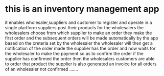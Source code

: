# this is an inventory management app
it enables wholesaler,suppliers and customer to register and operate in a single plartform
suppliers post their products for the wholesalers
the wholesalers choose from which supplier to make an order
they make the first order and the subsequent orders will be made automatically by the app based on the creteria set by the wholesaler
the wholesaler will then get a notification of the order made
the supplier has the order and now waits for the wholesaler to make the payment so as to confirm the order
if the supplier has confirmed the order then the wholesalers customers are able to order that product
the supplier is also generated an invoice for all orders of an wholesaler not confirmed
.......
